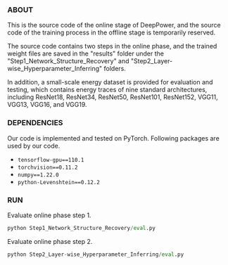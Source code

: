 ### ABOUT
This is the source code of the online stage of DeepPower, and the source code of the training process in the offline stage is temporarily reserved.

The source code contains two steps in the online phase, and the trained weight files are saved in the "results" folder under the "Step1_Network_Structure_Recovery" and "Step2_Layer-wise_Hyperparameter_Inferring" folders.

In addition, a small-scale energy dataset is provided for evaluation and testing, which contains energy traces of nine standard architectures, including ResNet18, ResNet34, ResNet50, ResNet101, ResNet152, VGG11, VGG13, VGG16, and VGG19.

### DEPENDENCIES
Our code is implemented and tested on PyTorch. Following packages are used by our code.
- `tensorflow-gpu==110.1`
- `torchvision==0.11.2`
- `numpy==1.22.0`
- `python-Levenshtein==0.12.2`

### RUN
Evaluate online phase step 1.
```python
python Step1_Network_Structure_Recovery/eval.py
```
Evaluate online phase step 2.
```python
python Step2_Layer-wise_Hyperparameter_Inferring/eval.py
```
